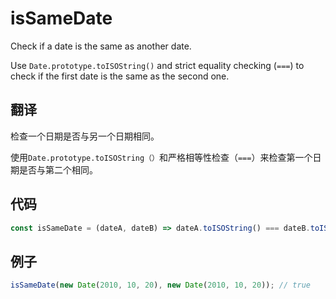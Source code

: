 # isSameDate

Check if a date is the same as another date.

Use `Date.prototype.toISOString()` and strict equality checking (`===`) to check if the first date is the same as the second one.

## 翻译

检查一个日期是否与另一个日期相同。

使用`Date.prototype.toISOString（）`和严格相等性检查（`===`）来检查第一个日期是否与第二个相同。

## 代码

```js
const isSameDate = (dateA, dateB) => dateA.toISOString() === dateB.toISOString();
```

## 例子

```js
isSameDate(new Date(2010, 10, 20), new Date(2010, 10, 20)); // true
```
